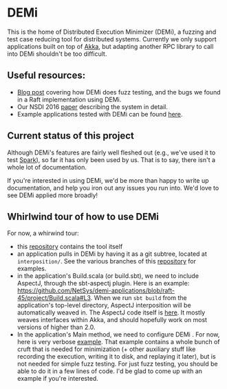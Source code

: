 # DEMi

This is the home of Distributed Execution Minimizer (DEMi), a fuzzing and test
case reducing tool for distributed systems. Currently we only support applications
built on top of [Akka](http://akka.io/), but adapting another RPC library to
call into DEMi shouldn't be too difficult.

## Useful resources:

- [Blog post](http://colin-scott.github.io/blog/2015/10/07/fuzzing-raft-for-fun-and-profit) covering how DEMi does fuzz testing, and the bugs we found in a Raft implementation using DEMi.
- Our NSDI 2016 [paper](http://eecs.berkeley.edu/~rcs/research/nsdi16.pdf) describing the system in detail.
- Example applications tested with DEMi can be found [here](https://github.com/NetSys/demi-applications).

## Current status of this project

Although DEMi's features are fairly well fleshed out (e.g., we've used it to test [Spark](http://spark.apache.org/)), so far it has only been used by us.
That is to say, there isn't a whole lot of documentation.

If you're interested in using DEMi, we'd be more than happy to write up
documentation, and help you iron out any issues you run into. We'd love to see
DEMi applied more broadly!

## Whirlwind tour of how to use DEMi

For now, a whirwind tour:

 - this [repository](https://github.com/NetSys/demi) contains the tool itself
 - an application pulls in DEMi by having it as a git subtree, located at `interposition/`. See the various branches of this [repository](https://github.com/NetSys/demi-applications) for examples.
 - in the application's Build.scala (or build.sbt), we need to include AspectJ, through the sbt-aspectj plugin. Here is an example: https://github.com/NetSys/demi-applications/blob/raft-45/project/Build.scala#L3. When we run `sbt build` from the application's top-level directory, AspectJ interposition will be automatically weaved in. The AspectJ code itself is [here](https://github.com/NetSys/demi/blob/master/src/main/aspectj/WeaveActor.aj). It mostly weaves interfaces within Akka, and should hopefully work on most versions of higher than 2.0.
 - In the application's Main method, we need to configure DEMi . For now, here is very verbose [example](https://github.com/NetSys/demi-applications/blob/raft-45/src/main/scala/pl/project13/Runner.scala). That example contains a whole bunch of cruft that is needed for minimization (+ other auxiliary stuff like recording the execution, writing it to disk, and replaying it later), but is not needed for simple fuzz testing. For just fuzz testing, you should be able to do it in a few lines of code. I'd be glad to come up with an example if you're interested.


